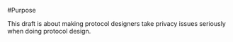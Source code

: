 #Purpose

This draft is about making protocol designers take privacy issues seriously when doing protocol design.
